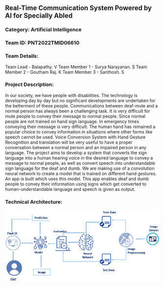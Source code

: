 ## Real-Time Communication System Powered by AI for Specially Abled
### Category: Artificial Intelligence
### Team ID: PNT2022TMID06610
### Team Details:
Team Lead - Balapathy. V
Team Member 1 - Surya Narayanan. S
Team Member 2 - Goutham Raj. K
Team Member 3 - Santhosh. S
### Project Description:
In our society, we have people with disabilities.
The technology is developing day by day but no significant developments are undertaken for the betterment of these people.
Communications between deaf-mute and a normal person has always been a challenging task.
It is very difficult for mute people to convey their message to normal people.
Since normal people are not trained on hand sign language. In emergency times conveying their message is very difficult.
The human hand has remained a popular choice to convey information in situations where other forms like speech cannot be used.
Voice Conversion System with Hand Gesture Recognition and translation will be very useful to have a proper conversation between a normal person and an impaired person in any language.
The project aims to develop a system that converts the sign language into a human hearing voice in the desired language to convey a message to normal people, as well as convert speech into understandable sign language for the deaf and dumb. We are making use of a convolution neural network to create a model that is trained on different hand gestures. An app is built which uses this model. This app enables deaf and dumb people to convey their information using signs which get converted to human-understandable language and speech is given as output.
### Technical Architecture:
![](Images/Technical%20Diagram.png)
